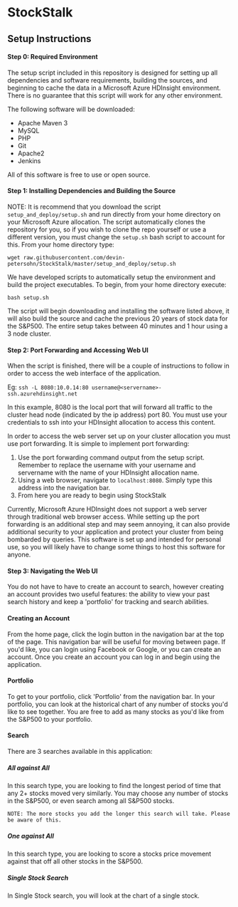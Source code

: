 # StockStalk
## Setup Instructions

#### Step 0: Required Environment
The setup script included in this repository is designed for setting up all dependencies and software requirements, building the sources, and beginning to cache the data in a Microsoft Azure HDInsight environment. There is no guarantee that this script will work for any other environment.

The following software will be downloaded:

* Apache Maven 3
* MySQL
* PHP
* Git
* Apache2
* Jenkins

All of this software is free to use or open source.

#### Step 1: Installing Dependencies and Building the Source
NOTE: It is recommend that you download the script `setup_and_deploy/setup.sh` and run directly from your home directory on your Microsoft Azure allocation. The script automatically clones the repository for you, so if you wish to clone the repo yourself or use a different version, you must change the `setup.sh` bash script to account for this. From your home directory type:

`wget raw.githubusercontent.com/devin-petersohn/StockStalk/master/setup_and_deploy/setup.sh`

We have developed scripts to automatically setup the environment and build the project executables. To begin, from your home directory execute:

`bash setup.sh`

The script will begin downloading and installing the software listed above, it will also build the source and cache the previous 20 years of stock data for the S&P500. The entire setup takes between 40 minutes and 1 hour using a 3 node cluster.

#### Step 2: Port Forwarding and Accessing Web UI

When the script is finished, there will be a couple of instructions to follow in order to access the web interface of the application.

Eg: `ssh -L 8080:10.0.14:80 username@<servername>-ssh.azurehdinsight.net`

In this example, 8080 is the local port that will forward all traffic to the cluster head node (indicated by the ip address) port 80. You must use your credentials to ssh into your HDInsight allocation to access this content.

In order to access the web server set up on your cluster allocation you must use port forwarding. It is simple to implement port forwarding:

1.  Use the port forwarding command output from the setup script. Remember to replace the username with your username and servername with the name of your HDInsight allocation name.
2.  Using a web browser, navigate to `localhost:8080`. Simply type this address into the navigation bar.
3.  From here you are ready to begin using StockStalk

Currently, Microsoft Azure HDInsight does not support a web server through traditional web browser access. While setting up the port forwarding is an additional step and may seem annoying, it can also provide additional security to your application and protect your cluster from being bombarded by queries. This software is set up and intended for personal use, so you will likely have to change some things to host this software for anyone. 

#### Step 3: Navigating the Web UI

You do not have to have to create an account to search, however creating an account provides two useful features: the ability to view your past search history and keep a 'portfolio' for tracking and search abilities. 

#### Creating an Account
From the home page, click the login button in the navigation bar at the top of the page. This navigation bar will be useful for moving between page. If you'd like, you can login using Facebook or Google, or you can create an account. Once you create an account you can log in and begin using the application.

#### Portfolio
To get to your portfolio, click 'Portfolio' from the navigation bar. In your portfolio, you can look at the historical chart of any number of stocks you'd like to see together. You are free to add as many stocks as you'd like from the S&P500 to your portfolio.

#### Search
There are 3 searches available in this application:

##### All against All
In this search type, you are looking to find the longest period of time that any 2+ stocks moved very similarly. You may choose any number of stocks in the S&P500, or even search among all S&P500 stocks.

    NOTE: The more stocks you add the longer this search will take. Please be aware of this.

##### One against All
In this search type, you are looking to score a stocks price movement against that off all other stocks in the S&P500.

##### Single Stock Search
In Single Stock search, you will look at the chart of a single stock. 
